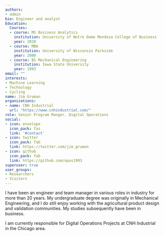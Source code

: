 ```yaml
---
authors:
- admin
bio: Engineer and analyst
Education:
  Courses:
  - course: MS Business Analytics
    institution: University of Notre Dame Mendoza College of Business
    year: 2020
  - course: MBA
    institution: University of Wisconsin Parkside
    year: 2000
  - course: BS Mechanical Engineering
    institution: Iowa State University
    year: 1993
email: ""
interests:
- Machine Learning
- Technology
- Cycling
name: Jim Gruman
organizations:
- name: CNH Industrial
  url: "https://www.cnhindustrial.com/"
role: Senior Program Manger, Digital Operations
social:
- icon: envelope
  icon_pack: fas
  link: '#contact'
- icon: twitter
  icon_pack: fab
  link: https://twitter.com/jim_gruman
- icon: github
  icon_pack: fab
  link: https://github.com/opus1993
superuser: true
user_groups:
- Researchers
- Visitors
---
```


I have been an engineer and team manager in various roles in industry for more than 20 years. My undergraduate degree was originally in Mechanical Engineering, and I do still enjoy working with the agricultural product design and validation communities. My studies subsequently have been in business.

I am currently responsible for Digital Operations Projects at CNH Industrial in the Chicago area.

